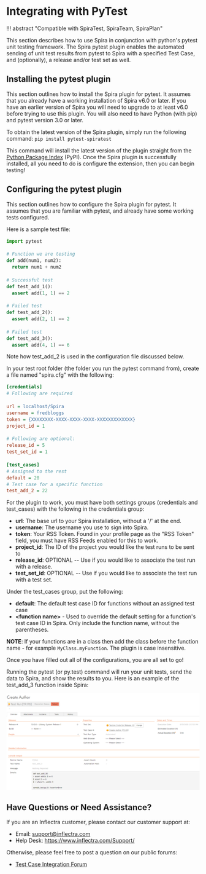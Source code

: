 # Integrating with PyTest
!!! abstract "Compatible with SpiraTest, SpiraTeam, SpiraPlan"

This section describes how to use Spira in conjunction with python's pytest unit testing framework. The Spira pytest plugin enables the automated sending of unit test results from pytest to Spira with a specified Test Case, and (optionally), a release and/or test set as well.

## Installing the pytest plugin
This section outlines how to install the Spira plugin for pytest. It assumes that you already have a working installation of Spira v6.0 or later. If you have an earlier version of Spira you will need to upgrade to at least v6.0 before trying to use this plugin. You will also need to have Python (with pip) and pytest version 3.0 or later.

To obtain the latest version of the Spira plugin, simply run the following command: `pip install pytest-spiratest`

This command will install the latest version of the plugin straight from the [Python Package Index](https://pypi.org/project/pytest-spiratest/) (PyPI). Once the Spira plugin is successfully installed, all you need to do is configure the extension, then you can begin testing!

## Configuring the pytest plugin
This section outlines how to configure the Spira plugin for pytest. It assumes that you are familiar with pytest, and already have some working tests configured.

Here is a sample test file:

```python
import pytest

# Function we are testing
def add(num1, num2):
  return num1 + num2

# Successful test
def test_add_1():
  assert add(1, 1) == 2

# Failed test
def test_add_2():
  assert add(2, 1) == 2

# Failed test
def test_add_3():
  assert add(4, 1) == 6
```

Note how test_add_2 is used in the configuration file discussed below.

In your test root folder (the folder you run the pytest command from), create a file named "spira.cfg" with the following:

```cfg
[credentials]
# Following are required

url = localhost/Spira
username = fredbloggs
token = {XXXXXXXX-XXXX-XXXX-XXXX-XXXXXXXXXXXXX}
project_id = 1

# Following are optional:
release_id = 5
test_set_id = 1

[test_cases]
# Assigned to the rest
default = 20
# Test case for a specific function
test_add_2 = 22
```

For the plugin to work, you must have both settings groups (credentials and test_cases) with the following in the credentials group:

- **url**: The base url to your Spira installation, without a '/' at the end.
- **username**: The username you use to sign into Spira.
- **token**: Your RSS Token. Found in your profile page as the "RSS Token" field, you must have RSS Feeds enabled for this to work.
- **project_id**: The ID of the project you would like the test runs to be sent to
- **release_id**: OPTIONAL -- Use if you would like to associate the test run with a release.
- **test_set_id**: OPTIONAL -- Use if you would like to associate the test run with a test set.

Under the test_cases group, put the following:

- **default**: The default test case ID for functions without an assigned test case
- **\<function name>** - Used to override the default setting for a function's test case ID in Spira. Only include the function name, without the parentheses. 

**NOTE**: If your functions are in a class then add the class before the function name - for example `MyClass.myFunction`. The plugin is case insensitive.

Once you have filled out all of the configurations, you are all set to go!

Running the pytest (or py.test) command will run your unit tests, send the data to Spira, and show the results to you. Here is an example of the test_add_3 function inside Spira:

![](img/Integrating_with_PyTest_16.png)

## Have Questions or Need Assistance?
If you are an Inflectra customer, please contact our customer support at:

- Email: support@inflectra.com
- Help Desk: https://www.inflectra.com/Support/

Otherwise, please feel free to post a question on our public forums:

- [Test Case Integration Forum](https://www.inflectra.com/Support/Forum/integrations/unit-testing/List.aspx)